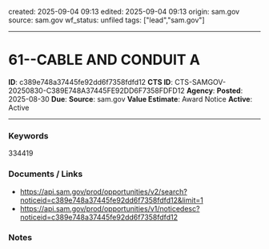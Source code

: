 created: 2025-09-04 09:13
edited: 2025-09-04 09:13
origin: sam.gov
source: sam.gov
wf_status: unfiled
tags: ["lead","sam.gov"]

---

# 61--CABLE AND CONDUIT A

**ID**: c389e748a37445fe92dd6f7358fdfd12
**CTS ID**: CTS-SAMGOV-20250830-C389E748A37445FE92DD6F7358FDFD12
**Agency**: 
**Posted**: 2025-08-30
**Due**: 
**Source**: sam.gov
**Value Estimate**: Award Notice
**Active**: Active

---

### Keywords
334419

### Documents / Links
- <https://api.sam.gov/prod/opportunities/v2/search?noticeid=c389e748a37445fe92dd6f7358fdfd12&limit=1>
- <https://api.sam.gov/prod/opportunities/v1/noticedesc?noticeid=c389e748a37445fe92dd6f7358fdfd12>

### Notes

